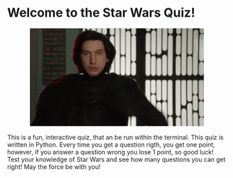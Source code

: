 # Welcome to the Star Wars Quiz!

<p align="center" >
<img  width=400 src="Kylo-Ren-Approves.gif" alt="animated"/>
</p>

This is a fun, interactive quiz, that an be run within the terminal. This quiz is written in Python. Every time you get a question rigth, you get one point, however, if you answer a question wrong you lose 1 point, so good luck! Test your knowledge of Star Wars and see how many questions you can get right! May the force be with you!
